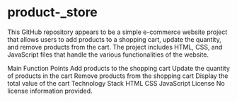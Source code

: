 # product-_store


This GitHub repository appears to be a simple e-commerce website project that allows users to add products to a shopping cart, update the quantity, and remove products from the cart. The project includes HTML, CSS, and JavaScript files that handle the various functionalities of the website.

Main Function Points
Add products to the shopping cart
Update the quantity of products in the cart
Remove products from the shopping cart
Display the total value of the cart
Technology Stack
HTML
CSS
JavaScript
License
No license information provided.
